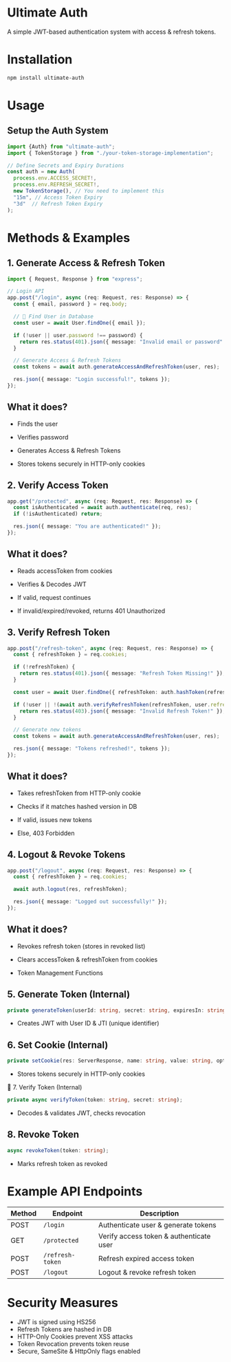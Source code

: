 # Ultimate Auth

A simple JWT-based authentication system with access & refresh tokens.

# Installation
```sh
npm install ultimate-auth
```

# Usage

## Setup the Auth System

```ts
import {Auth} from "ultimate-auth";
import { TokenStorage } from "./your-token-storage-implementation";

// Define Secrets and Expiry Durations
const auth = new Auth(
  process.env.ACCESS_SECRET!,
  process.env.REFRESH_SECRET!,
  new TokenStorage(), // You need to implement this
  "15m", // Access Token Expiry
  "3d"  // Refresh Token Expiry
);
```

# Methods & Examples

## 1. Generate Access & Refresh Token

```ts
import { Request, Response } from "express";

// Login API
app.post("/login", async (req: Request, res: Response) => {
  const { email, password } = req.body;

  // 🔎 Find User in Database
  const user = await User.findOne({ email });

  if (!user || user.password !== password) {
    return res.status(401).json({ message: "Invalid email or password" });
  }

  // Generate Access & Refresh Tokens
  const tokens = await auth.generateAccessAndRefreshToken(user, res);

  res.json({ message: "Login successful!", tokens });
});
```
## What it does?

- Finds the user

- Verifies password

- Generates Access & Refresh Tokens

- Stores tokens securely in HTTP-only cookies

## 2. Verify Access Token

```ts
app.get("/protected", async (req: Request, res: Response) => {
  const isAuthenticated = await auth.authenticate(req, res);
  if (!isAuthenticated) return;

  res.json({ message: "You are authenticated!" });
});
```

## What it does?

- Reads accessToken from cookies

- Verifies & Decodes JWT

- If valid, request continues

- If invalid/expired/revoked, returns 401 Unauthorized

## 3. Verify Refresh Token

```ts
app.post("/refresh-token", async (req: Request, res: Response) => {
  const { refreshToken } = req.cookies;

  if (!refreshToken) {
    return res.status(401).json({ message: "Refresh Token Missing!" });
  }

  const user = await User.findOne({ refreshToken: auth.hashToken(refreshToken) });

  if (!user || !(await auth.verifyRefreshToken(refreshToken, user.refreshToken))) {
    return res.status(403).json({ message: "Invalid Refresh Token!" });
  }

  // Generate new tokens
  const tokens = await auth.generateAccessAndRefreshToken(user, res);

  res.json({ message: "Tokens refreshed!", tokens });
});
```

## What it does?

- Takes refreshToken from HTTP-only cookie

- Checks if it matches hashed version in DB

- If valid, issues new tokens

- Else, 403 Forbidden

## 4. Logout & Revoke Tokens

```ts
app.post("/logout", async (req: Request, res: Response) => {
  const { refreshToken } = req.cookies;

  await auth.logout(res, refreshToken);

  res.json({ message: "Logged out successfully!" });
});
```

## What it does?

- Revokes refresh token (stores in revoked list)

- Clears accessToken & refreshToken from cookies

- Token Management Functions

## 5. Generate Token (Internal)

```ts
private generateToken(userId: string, secret: string, expiresIn: string);
```
- Creates JWT with User ID & JTI (unique identifier)

## 6. Set Cookie (Internal)

```ts
private setCookie(res: ServerResponse, name: string, value: string, options: CookieOptions);
```
- Stores tokens securely in HTTP-only cookies

🔹 7. Verify Token (Internal)

```ts
private async verifyToken(token: string, secret: string);
```
- Decodes & validates JWT, checks revocation

## 8. Revoke Token

```ts
async revokeToken(token: string);
```
- Marks refresh token as revoked

# Example API Endpoints

| Method | Endpoint       | Description                            |
|--------|--------------|----------------------------------------|
| POST   | `/login`     | Authenticate user & generate tokens   |
| GET    | `/protected` | Verify access token & authenticate user |
| POST   | `/refresh-token` | Refresh expired access token       |
| POST   | `/logout`    | Logout & revoke refresh token         |


# Security Measures

- JWT is signed using HS256
- Refresh Tokens are hashed in DB
- HTTP-Only Cookies prevent XSS attacks
- Token Revocation prevents token reuse
- Secure, SameSite & HttpOnly flags enabled